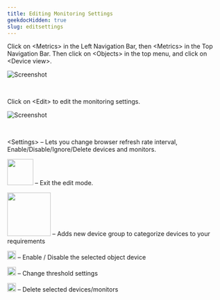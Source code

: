 ```yaml
---
title: Editing Monitoring Settings
geekdocHidden: true
slug: editsettings
---
```


Click on \<Metrics> in the Left Navigation Bar, then \<Metrics> in the Top Navigation Bar. Then click on \<Objects> in the top menu, and click on \<Device view>. 

![Screenshot](/cloud_vista/overview/images/editing1.png)

&nbsp;

Click on \<Edit> to edit the monitoring settings.

![Screenshot](/cloud_vista/overview/images/editing2.png)

&nbsp;

\<Settings> – Lets you change browser refresh rate interval, Enable/Disable/Ignore/Delete devices and monitors.
 
<img src="/cloud_vista/overview/images/doneicon.png" width="60px"> – Exit the edit mode.
 
<img src="/cloud_vista/overview/images/devicegroupicon.png" width="100px"> – Adds new device group to categorize 
 devices to your requirements
 
<img src="/cloud_vista/overview/images/enableicon.png" width="20px"> – Enable / Disable the selected object device
 
<img src="/cloud_vista/overview/images/changeicon.png" width="20px"> – Change threshold settings
 
<img src="/cloud_vista/overview/images/deleteicon.png" width="20px"> – Delete selected devices/monitors
